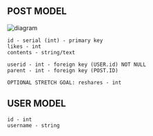 POST MODEL
------------------------------------------------
![diagram](https://raw.githubusercontent.com/Revature-GoGato/GoGatoFrontEnd/development/public/Notes/diagram.png)

	id - serial (int) - primary key  
	likes - int  
	contents - string/text  

	userid - int - foreign key (USER.id) NOT NULL  
	parent - int - foreign key (POST.ID)  

	OPTIONAL STRETCH GOAL: reshares - int  


USER MODEL 
-----------------------------------------------
	id - int  
	username - string  
